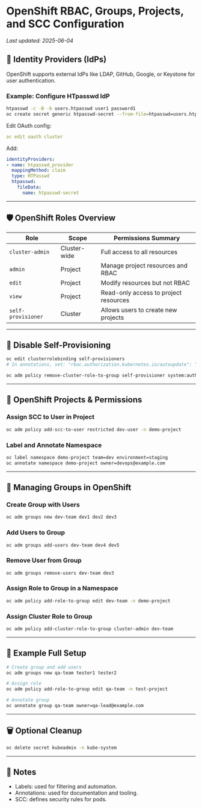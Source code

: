 # OpenShift RBAC, Groups, Projects, and SCC Configuration

_Last updated: 2025-06-04_

## 🔐 Identity Providers (IdPs)

OpenShift supports external IdPs like LDAP, GitHub, Google, or Keystone for user authentication.

### Example: Configure HTpasswd IdP

```bash
htpasswd -c -B -b users.htpasswd user1 password1
oc create secret generic htpasswd-secret --from-file=htpasswd=users.htpasswd -n openshift-config
```

Edit OAuth config:
```yaml
oc edit oauth cluster
```

Add:
```yaml
identityProviders:
- name: htpasswd_provider
  mappingMethod: claim
  type: HTPasswd
  htpasswd:
    fileData:
      name: htpasswd-secret
```

---

## 🛡️ OpenShift Roles Overview

| Role             | Scope        | Permissions Summary                                   |
|------------------|--------------|--------------------------------------------------------|
| `cluster-admin`  | Cluster-wide | Full access to all resources                          |
| `admin`          | Project      | Manage project resources and RBAC                     |
| `edit`           | Project      | Modify resources but not RBAC                         |
| `view`           | Project      | Read-only access to project resources                 |
| `self-provisioner` | Cluster    | Allows users to create new projects                   |

---

## 🚫 Disable Self-Provisioning

```bash
oc edit clusterrolebinding self-provisioners
# In annotations, set: "rbac.authorization.kubernetes.io/autoupdate": "false"

oc adm policy remove-cluster-role-to-group self-provisioner system:authenticated:oauth
```

---

## 📂 OpenShift Projects & Permissions

### Assign SCC to User in Project

```bash
oc adm policy add-scc-to-user restricted dev-user -n demo-project
```

### Label and Annotate Namespace

```bash
oc label namespace demo-project team=dev environment=staging
oc annotate namespace demo-project owner=devops@example.com
```

---

## 👥 Managing Groups in OpenShift

### Create Group with Users

```bash
oc adm groups new dev-team dev1 dev2 dev3
```

### Add Users to Group

```bash
oc adm groups add-users dev-team dev4 dev5
```

### Remove User from Group

```bash
oc adm groups remove-users dev-team dev3
```

### Assign Role to Group in a Namespace

```bash
oc adm policy add-role-to-group edit dev-team -n demo-project
```

### Assign Cluster Role to Group

```bash
oc adm policy add-cluster-role-to-group cluster-admin dev-team
```

---

## 🧠 Example Full Setup

```bash
# Create group and add users
oc adm groups new qa-team tester1 tester2

# Assign role
oc adm policy add-role-to-group edit qa-team -n test-project

# Annotate group
oc annotate group qa-team owner=qa-lead@example.com
```

---

## 🗑️ Optional Cleanup

```bash
oc delete secret kubeadmin -n kube-system
```

---

## 🧾 Notes

- Labels: used for filtering and automation.
- Annotations: used for documentation and tooling.
- SCC: defines security rules for pods.

